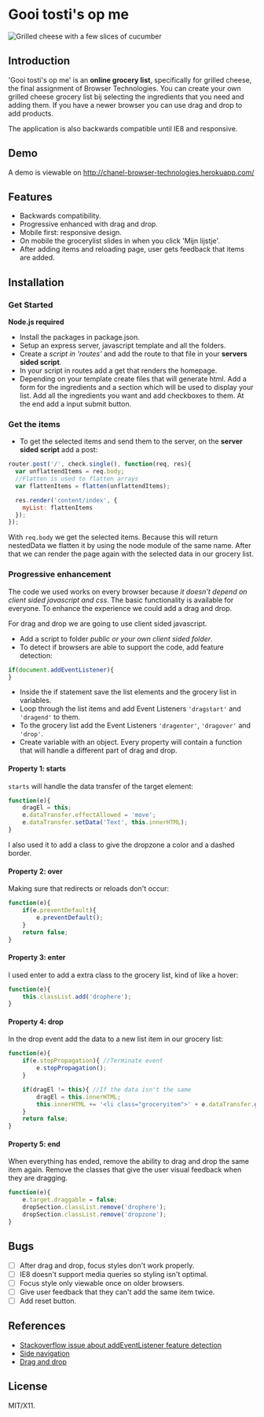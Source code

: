 # Gooi tosti's op me
![Grilled cheese with a few slices of cucumber](https://www.leukerecepten.nl/wp-content/uploads/2012/07/Tosti_met_geitenkaas.jpg)

## Introduction
'Gooi tosti's op me' is an **online grocery list**, specifically for grilled cheese, the final assignment of Browser Technologies. You can create your own grilled cheese grocery list bij selecting the ingredients that you need and adding them. If you have a newer browser you can use drag and drop to add products.

The application is also backwards compatible until IE8 and responsive.

## Demo
A demo is viewable on http://chanel-browser-technologies.herokuapp.com/

## Features
- Backwards compatibility.
- Progressive enhanced with drag and drop.
- Mobile first: responsive design.
- On mobile the grocerylist slides in when you click 'Mijn lijstje'.
- After adding items and reloading page, user gets feedback that items are added.

## Installation
### Get Started
**Node.js required**
- Install the packages in package.json.
- Setup an express server, javascript template and all the folders.
- Create a *script in 'routes'* and add the route to that file in your **servers sided script**.
- In your script in routes add a get that renders the homepage.
- Depending on your template create files that will generate html. Add a form for the ingredients and a section which will be used to display your list. Add all the ingredients you want and add checkboxes to them. At the end add a input submit button.

### Get the items
- To get the selected items and send them to the server, on the **server sided script** add a post:

```javascript
router.post('/', check.single(), function(req, res){
  var unflattendItems = req.body;
  //Flatten is used to flatten arrays
  var flattenItems = flatten(unflattendItems);

  res.render('content/index', {
    myList: flattenItems
  });
});
```
With `req.body` we get the selected items. Because this will return nestedData we flatten it by using the node module of the same name. After that we can render the page again with the selected data in our grocery list.

### Progressive enhancement
The code we used works on every browser because *it doesn't depend on client sided javascript and css*. The basic functionality is available for everyone. To enhance the experience we could add a drag and drop.

For drag and drop we are going to use client sided javascript.
- Add a script to folder *public or your own client sided folder*.
- To detect if browsers are able to support the code, add feature detection:

```javascript
if(document.addEventListener){
}
```
- Inside the if statement save the list elements and the grocery list in variables.
- Loop through the list items and add Event Listeners `'dragstart'` and `'dragend'` to them.
- To the grocery list add the Event Listeners `'dragenter'`, `'dragover'` and `'drop'`.
- Create variable with an object. Every property will contain a function that will handle a different part of drag and drop.

#### Property 1: starts
`starts` will handle the data transfer of the target element:
```javascript
function(e){
    dragEl = this;
    e.dataTransfer.effectAllowed = 'move';
    e.dataTransfer.setData('Text', this.innerHTML);
}
```
I also used it to add a class to give the dropzone a color and a dashed border.
#### Property 2: over
Making sure that redirects or reloads don't occur:
```javascript
function(e){
    if(e.preventDefault){
        e.preventDefault();
    }
    return false;
}
```
#### Property 3: enter
I used enter to add a extra class to the grocery list, kind of like a hover:
```javascript
function(e){
    this.classList.add('drophere');
}
```
#### Property 4: drop
In the drop event add the data to a new list item in our grocery list:
```javascript
function(e){
    if(e.stopPropagation){ //Terminate event
        e.stopPropagation();
    }

    if(dragEl != this){ //If the data isn't the same
        dragEl = this.innerHTML;
        this.innerHTML += '<li class="groceryitem">' + e.dataTransfer.getData('Text') + '</li>';//get data and place it into a list item.
    }
    return false;
}
```
#### Property 5: end
When everything has ended, remove the ability to drag and drop the same item again. Remove the classes that give the user visual feedback when they are dragging.
```javascript
function(e){
    e.target.draggable = false;
    dropSection.classList.remove('drophere');
    dropSection.classList.remove('dropzone');
}
```

## Bugs
- [ ] After drag and drop, focus styles don't work properly.
- [ ] IE8 doesn't support media queries so styling isn't optimal.
- [ ] Focus style only viewable once on older browsers.
- [ ] Give user feedback that they can't add the same item twice.
- [ ] Add reset button.

## References
- [Stackoverflow issue about addEventListener feature detection](http://stackoverflow.com/questions/39272718/how-do-i-detect-document-addeventlistener-support-in-javascript)
- [Side navigation](https://www.w3schools.com/howto/howto_js_sidenav.asp)
- [Drag and drop](https://www.html5rocks.com/en/tutorials/dnd/basics/)

## License
MIT/X11.
